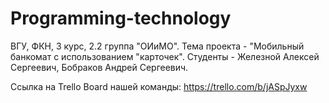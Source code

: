 # Programming-technology

ВГУ, ФКН, 3 курс, 2.2 группа "ОИиМО".
Тема проекта - "Мобильный банкомат с использованием "карточек".
Студенты - Железной Алексей Сергеевич, Бобраков Андрей Сергеевич.


Ссылка на Trello Board нашей команды: https://trello.com/b/jASpJyxw
